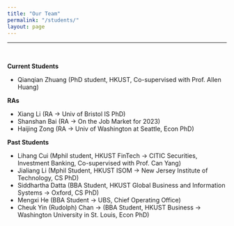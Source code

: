 ```yaml
---
title: "Our Team"
permalink: "/students/"
layout: page
---
```


* * *
<br>

**Current Students**

+ Qianqian Zhuang (PhD student, HKUST, Co-supervised with Prof. Allen Huang)




**RAs**

+ Xiang Li (RA -> Univ of Bristol IS PhD)
+ Shanshan Bai (RA -> On the Job Market for 2023)
+ Haijing Zong (RA -> Univ of Washington at Seattle, Econ PhD)

**Past Students** 

+ Lihang Cui (Mphil student, HKUST FinTech -> CITIC Securities, Investment Banking, Co-supervised with Prof. Can Yang)
+ Jialiang Li (Mphil Student, HKUST ISOM -> New Jersey Institute of Technology, CS PhD)
+ Siddhartha Datta (BBA Student, HKUST Global Business and Information Systems -> Oxford, CS PhD)
+ Mengxi He (BBA Student -> UBS, Chief Operating Office)
+ Cheuk Yin (Rudolph) Chan -> (BBA Student,  HKUST Business -> Washington University in St. Louis, Econ PhD)



